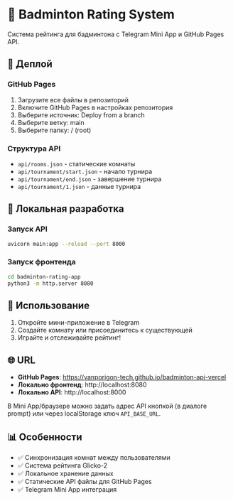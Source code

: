 # 🏸 Badminton Rating System

Система рейтинга для бадминтона с Telegram Mini App и GitHub Pages API.

## 🚀 Деплой

### GitHub Pages
1. Загрузите все файлы в репозиторий
2. Включите GitHub Pages в настройках репозитория
3. Выберите источник: Deploy from a branch
4. Выберите ветку: main
5. Выберите папку: / (root)

### Структура API
- `api/rooms.json` - статические комнаты
- `api/tournament/start.json` - начало турнира
- `api/tournament/end.json` - завершение турнира
- `api/tournament/1.json` - данные турнира

## 🔧 Локальная разработка

### Запуск API
```bash
uvicorn main:app --reload --port 8000
```

### Запуск фронтенда
```bash
cd badminton-rating-app
python3 -m http.server 8080
```

## 📱 Использование

1. Откройте мини-приложение в Telegram
2. Создайте комнату или присоединитесь к существующей
3. Играйте и отслеживайте рейтинг!

## 🌐 URL

- **GitHub Pages**: https://vanporigon-tech.github.io/badminton-api-vercel
- **Локально фронтенд**: http://localhost:8080
- **Локально API**: http://localhost:8000

В Mini App/браузере можно задать адрес API кнопкой (в диалоге prompt) или через localStorage ключ `API_BASE_URL`.

## 📊 Особенности

- ✅ Синхронизация комнат между пользователями
- ✅ Система рейтинга Glicko-2
- ✅ Локальное хранение данных
- ✅ Статические API файлы для GitHub Pages
- ✅ Telegram Mini App интеграция